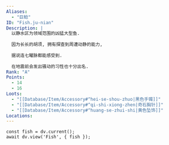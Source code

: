 ```yaml
---
Aliases:
  - "巨鲶"
ID: "Fish.ju-nian"
Description: |
  以静水区为领域范围的凶猛大型鱼.
  
  因为长长的胡须, 拥有探查到周遭动静的能力,
  
  据说连七曜脉都能感受到.
  
  在地震前会发出骚动的习性也十分出名.
Rank: "A"
Points:
  - 14
  - 16
Loots:
  - "[[Database/Item/Accessory#^hei-se-shou-zhuo|黑色手镯]]"
  - "[[Database/Item/Accessory#^qi-shi-xiong-zhen|奇石胸针]]"
  - "[[Database/Item/Accessory#^huang-se-zhui-shi|黄色坠饰]]"
Locations:
---
```

```dataviewjs
const fish = dv.current();
await dv.view('Fish', { fish });
```